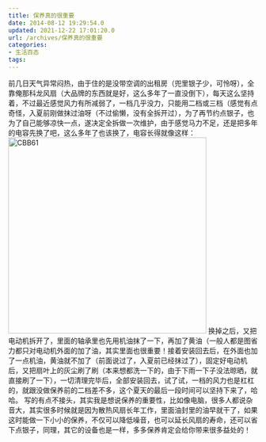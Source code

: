 ```yaml
---
title: 保养真的很重要
date: 2014-08-12 19:29:54.0
updated: 2021-12-22 17:01:20.0
url: /archives/保养真的很重要
categories: 
- 生活百态
tags: 
---
```


前几日天气异常闷热，由于住的是没带空调的出租房（兜里银子少，可怜呀），全靠俺那科龙风扇（大品牌的东西就是好，这么多年了一直没倒下），每天这么坚持着，不过最近感觉风力有所减弱了，一档几乎没力，只能用二档或三档（感觉有点奇怪，入夏前刚做抹过油呀（不过偷懒，没有全拆开过），为了再节约点银子，也为了自己能够凉快一点，遂决定全拆做一次维护，由于感觉马力不足，还是把多年的电容先换了吧，这么多年了也该换了，电容长得就像这样：
<a href="http://uu126.cn/wp-content/uploads/2014/08/CBB61.jpg"><img class="alignnone size-full wp-image-1128" src="http://uu126.cn/wp-content/uploads/2014/08/CBB61.jpg" alt="CBB61" width="400" height="396" /></a>
换掉之后，又把电动机拆开了，里面的轴承里也先用机油抹了一下，再加了黄油（一般人都是图省力都只对电动机外面的加了油，其实里面也很重要！接着安装回去后，在外面也加了一点机油，黄油就不加了（前面说过了，入夏前已经抹过了），固定好电动机后，又把扇叶上的灰尘刷了刷（本来想都洗一下的，由于下雨一下子没法晾晒，就直接刷了一下），一切清理完毕后，全部安装回去，试了试，一档的风力也是杠杠的，就跟没做保养前的二档差不多，这个夏天的最后一段时间可以坚持下来了，哈哈。
写的有点不接头，其实我是想说保养的重要性，比如像电脑，很多人都说杂音大，其实很多时候就是因为散热风扇长年工作，里面油封里的油早就干了，如果这时能做一下小小的保养，不仅可以降低噪音，也可以延长风扇的寿命，还可以省下点银子，同理，其它的设备也是一样，多多保养肯定会给你带来很多益处的！